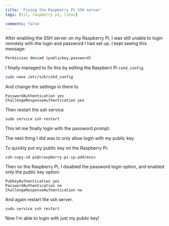 ```yaml
---
title: 'Fixing the Raspberry Pi SSH server'
tags: [til, raspberry pi, linux]

comments: false
---
```


After enabling the SSH server on my Raspberry Pi, I was still unable to login remotely with the login and password I had set up. I kept seeing this message:

```bash
Permission denied (publickey,password)
```

I finally managed to fix this by editing the Raspberri Pi `sshd_config`

```bash
sudo nano /etc/ssh/sshd_config
```

And change the settings in there to

```
PasswordAuthentication yes
ChallengeResponseAuthentication yes
```

Then restart the ssh service

```
sudo service ssh restart
```

This let me finally login with the password prompt.

The next thing I did was to only allow login with my public key.

To quickly put my public key on the Raspberry Pi:

```
ssh-copy-id pi@<raspberry-pi-ip-address>
```

Then on the Raspberry Pi, I disabled the password login option, and enabled only the public key option:

```
PubkeyAuthentication yes
PasswordAuthentication no
ChallengeResponseAuthentication no
```

And again restart the ssh server.

```
sudo service ssh restart
```

Now I'm able to login with just my public key!

